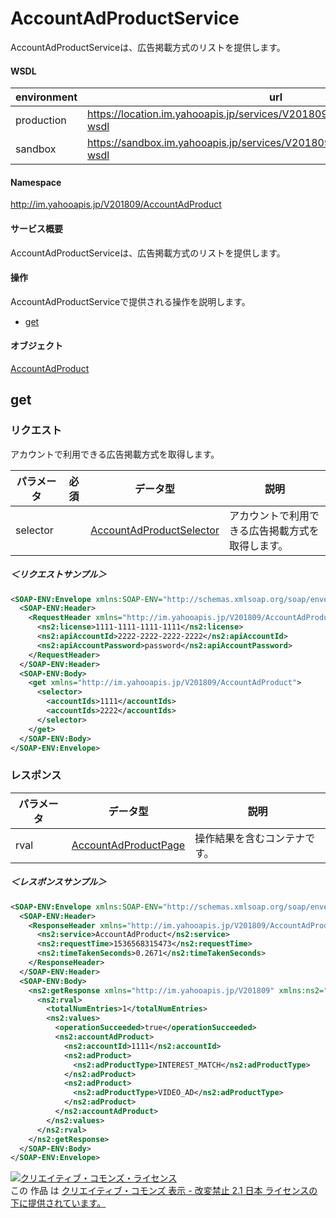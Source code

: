 # AccountAdProductService
AccountAdProductServiceは、広告掲載方式のリストを提供します。
#### WSDL
| environment | url |
|---|---|
| production  | https://location.im.yahooapis.jp/services/V201809/AccountAdProductService?wsdl|
| sandbox  | https://sandbox.im.yahooapis.jp/services/V201809/AccountAdProductService?wsdl|
#### Namespace
http://im.yahooapis.jp/V201809/AccountAdProduct
#### サービス概要
AccountAdProductServiceは、広告掲載方式のリストを提供します。
#### 操作
AccountAdProductServiceで提供される操作を説明します。

+ [get](#get)

#### オブジェクト
[AccountAdProduct](../data/AccountAdProduct)

## get

### リクエスト
アカウントで利用できる広告掲載方式を取得します。

| パラメータ | 必須 | データ型 | 説明 |
|---|---|---|---|
| selector |  | [AccountAdProductSelector](../data/AccountAdProduct/AccountAdProductSelector.md)|アカウントで利用できる広告掲載方式を取得します。 |

##### ＜リクエストサンプル＞
```xml
<SOAP-ENV:Envelope xmlns:SOAP-ENV="http://schemas.xmlsoap.org/soap/envelope/">
  <SOAP-ENV:Header>
    <RequestHeader xmlns="http://im.yahooapis.jp/V201809/AccountAdProduct" xmlns:ns2="http://im.yahooapis.jp/V201809">
      <ns2:license>1111-1111-1111-1111</ns2:license>
      <ns2:apiAccountId>2222-2222-2222-2222</ns2:apiAccountId>
      <ns2:apiAccountPassword>password</ns2:apiAccountPassword>
    </RequestHeader>
  </SOAP-ENV:Header>
  <SOAP-ENV:Body>
    <get xmlns="http://im.yahooapis.jp/V201809/AccountAdProduct">
      <selector>
        <accountIds>1111</accountIds>
        <accountIds>2222</accountIds>
      </selector>
    </get>
  </SOAP-ENV:Body>
</SOAP-ENV:Envelope>
```

### レスポンス
| パラメータ | データ型 | 説明 |
|---|---|---|
| rval | [AccountAdProductPage](../data/AccountAdProduct/AccountAdProductPage.md) | 操作結果を含むコンテナです。 |

##### ＜レスポンスサンプル＞
```xml
<SOAP-ENV:Envelope xmlns:SOAP-ENV="http://schemas.xmlsoap.org/soap/envelope/">
  <SOAP-ENV:Header>
    <ResponseHeader xmlns="http://im.yahooapis.jp/V201809/AccountAdProduct" xmlns:ns2="http://im.yahooapis.jp/V201809">
      <ns2:service>AccountAdProduct</ns2:service>
      <ns2:requestTime>1536568315473</ns2:requestTime>
      <ns2:timeTakenSeconds>0.2671</ns2:timeTakenSeconds>
    </ResponseHeader>
  </SOAP-ENV:Header>
  <SOAP-ENV:Body>
    <ns2:getResponse xmlns="http://im.yahooapis.jp/V201809" xmlns:ns2="http://im.yahooapis.jp/V201809/AccountAdProduct">
      <ns2:rval>
        <totalNumEntries>1</totalNumEntries>
        <ns2:values>
          <operationSucceeded>true</operationSucceeded>
          <ns2:accountAdProduct>
            <ns2:accountId>1111</ns2:accountId>
            <ns2:adProduct>
              <ns2:adProductType>INTEREST_MATCH</ns2:adProductType>
            </ns2:adProduct>
            <ns2:adProduct>
              <ns2:adProductType>VIDEO_AD</ns2:adProductType>
            </ns2:adProduct>
          </ns2:accountAdProduct>
        </ns2:values>
      </ns2:rval>
    </ns2:getResponse>
  </SOAP-ENV:Body>
</SOAP-ENV:Envelope>
```

<a rel="license" href="http://creativecommons.org/licenses/by-nd/2.1/jp/"><img alt="クリエイティブ・コモンズ・ライセンス" style="border-width:0" src="https://i.creativecommons.org/l/by-nd/2.1/jp/88x31.png" /></a><br />この 作品 は <a rel="license" href="http://creativecommons.org/licenses/by-nd/2.1/jp/">クリエイティブ・コモンズ 表示 - 改変禁止 2.1 日本 ライセンスの下に提供されています。</a>
